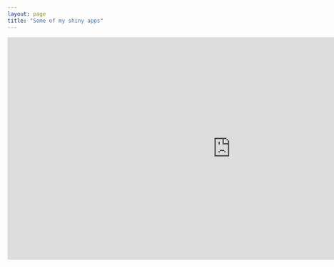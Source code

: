 ```yaml
---
layout: page
title: "Some of my shiny apps"
---
```


<iframe src="http://dgt.space/shiny/SpotifyDataStats/" style="border:none;width:1000px;height:500px;"></iframe>
